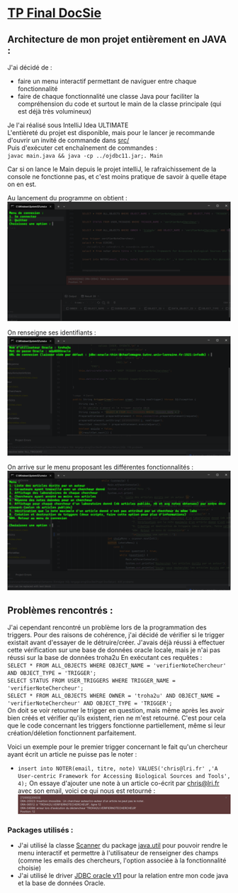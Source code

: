 # [TP Final DocSie](/)


## Architecture de mon projet entièrement en JAVA : 
J'ai décidé de : 
- faire un menu interactif permettant de naviguer entre chaque fonctionnalité   
- faire de chaque fonctionnalité une classe Java pour faciliter la compréhension du code et surtout le main de la classe principale (qui est déjà très volumineux)  


Je l'ai réalisé sous IntelliJ Idea ULTIMATE  
L'entièreté du projet est disponible, mais pour le lancer je recommande d'ouvrir un invité de commande dans [src/](/src)  
Puis d'exécuter cet enchaînement de commandes :  
`javac main.java && java -cp ../ojdbc11.jar;. Main`


Car si on lance le Main depuis le projet intelliJ, le rafraichissement de la console ne fonctionne pas, et c'est moins pratique de savoir à quelle étape on en est.

Au lancement du programme on obtient : 
![image menuConnexion](images/menuConnection.png)

On renseigne ses identifiants :
![imageIdentifiants](images/identifiantsConnexion.png)

On arrive sur le menu proposant les différentes fonctionnalités : 
![image menuFonctionnalites](images/menuFonctionnalites.png)


## Problèmes rencontrés : 
J'ai cependant rencontré un problème lors de la programmation des triggers.
Pour des raisons de cohérence, j'ai décidé de vérifier si le trigger existait avant d'essayer de le détruire/créer.
J'avais déjà réussi à effectuer cette vérification sur une base de données oracle locale, mais je n'ai pas réussi sur la base de données troha2u
En exécutant ces requêtes :  
`SELECT * FROM ALL_OBJECTS WHERE OBJECT_NAME = 'verifierNoteChercheur' AND OBJECT_TYPE = 'TRIGGER';`  
`SELECT STATUS FROM USER_TRIGGERS WHERE TRIGGER_NAME = 'verifierNoteChercheur';`  
`SELECT * FROM ALL_OBJECTS WHERE OWNER = 'troha2u' AND OBJECT_NAME = 'verifierNoteChercheur' AND OBJECT_TYPE = 'TRIGGER';`  
On doit se voir retourner le trigger en question, mais même après les avoir bien créés et vérifier qu'ils existent, rien ne m'est retourné.
C'est pour cela que le code concernant les triggers fonctionne partiellement, même si leur création/déletion fonctionnent parfaitement.

Voici un exemple pour le premier trigger concernant le fait qu'un chercheur ayant écrit un article ne puisse pas le noter :  
- `insert into NOTER(email, titre, note) VALUES('chris@lri.fr' ,'A User-centric Framework for Accessing Biological Sources and Tools', 4);`
On essaye d'ajouter une note à un article co-écrit par chris@lri.fr avec son email, voici ce qui nous est retourné :  
![erreur d'insertion dans la table Noter](images/erreurInsertionTrigger.png)



### Packages utilisés :
- J'ai utilisé la classe [Scanner](https://docs.oracle.com/javase/8/docs/api/java/util/Scanner.html) du package [java.util](https://docs.oracle.com/javase/8/docs/api/java/util/package-summary.html) pour pouvoir rendre le menu interactif et permettre à l'utilisateur de renseigner des champs (comme les emails des chercheurs, l'option associée à la fonctionnalité choisie)  
- J'ai utilisé le driver [JDBC oracle v11](https://download.oracle.com/otn-pub/otn_software/jdbc/233/ojdbc11.jar) pour la relation entre mon code java et la base de données Oracle.



